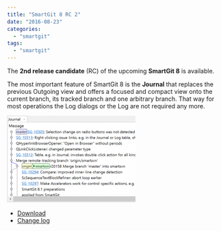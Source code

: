```yaml
---
title: "SmartGit 8 RC 2"
date: "2016-08-23"
categories: 
  - "smartgit"
tags: 
  - "smartgit"
---
```


The **2nd release candidate** (RC) of the upcoming **SmartGit 8** is available.

The most important feature of SmartGit 8 is the **Journal** that replaces the previous Outgoing view and offers a focused and compact view onto the current branch, its tracked branch and one arbitrary branch. That way for most operations the Log dialogs or the Log are not required any more.

[![journal](/assets/images/journal-300x202.png)](/assets/images/journal.png)

- [Download](http://www.syntevo.com/smartgit/early-access)
- [Change log](http://www.syntevo.com/smartgit/changelog-eap.txt)
